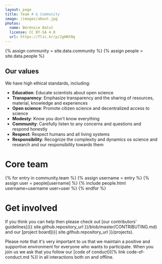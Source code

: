 ```yaml
---
layout: page
title: Team # & Community
image: /images/about.jpg
photos:
  name: Bérénice Batut
  license: CC BY-SA 4.0
  url: https://flic.kr/p/2gHNtNq
---
```


{% assign community = site.data.community %}
{% assign people = site.data.people %}

## Our values

We have high ethical standards, including:

- **Education**: Educate scientists about open science
- **Transparency**: Emphasize transparency and the sharing of resources, material, knowledge and experiences
- **Open science**: Promote citizen science and decentralized access to science
- **Modesty**: Know you don't know everything
- **Community**: Carefully listen to any concerns and questions and respond honestly
- **Respect**: Respect humans and all living systems
- **Responsibility**: Recognize the complexity and dynamics os science and research and our responsibility towards them

# Core team

<!--As the graduates, mentors, and hosts of various Mozilla Open Leaders cohorts, we have gained expertise in the technical and culture track. Furthermore, we participate in a wide range of activities in different international communities of practice in the sciences: ELIXIR (European bioinformatics network), Galaxy, The Carpentries, Software Sustainability Institute (SSI), Open Bioinformatics Foundation (OBF), and Mozilla.-->

<div class="people">
{% for entry in community.team %}
    {% assign username = entry %}
    {% assign user = people[username] %}
    {% include people.html username=username user=user %}
{% endfor %}
</div>

<!--
# Informal advisors
Community leaders from different projects who take on advisory roles in OLS

<div class="people">
{% for entry in community.advisors %}
    {% assign username = entry %}
    {% assign user = people[username] %}
    {% include people.html username=username user=user %}
{% endfor %}
</div>

# Trainers

## OLS skills

<div class="people">
{% for entry in community.trainers.ols %}
    {% assign username = entry %}
    {% assign user = people[username] %}
    {% include people.html username=username user=user %}
{% endfor %}
</div>

## Ally skills

<div class="people">
{% for entry in community.trainers.ally %}
    {% assign username = entry %}
    {% assign user = people[username] %}
    {% include people.html username=username user=user %}
{% endfor %}
</div>

## Technical skills

<div class="people">
{% for entry in community.trainers.technical %}
    {% assign username = entry %}
    {% assign user = people[username] %}
    {% include people.html username=username user=user %}
{% endfor %}
</div>

# Task forces

## Hiring committee

<div class="people">
{% for entry in community.task_forces.hiring %}
    {% assign username = entry %}
    {% assign user = people[username] %}
    {% include people.html username=username user=user %}
{% endfor %}
</div>

## Localisation team

<div class="people">
{% for entry in community.task_forces.localization %}
    {% assign username = entry %}
    {% assign user = people[username] %}
    {% include people.html username=username user=user %}
{% endfor %}
</div>

-->

# Get involved

If you think you can help then please check out [our contributors'
guidelines]({{ site.github.repository_url }}/blob/master/CONTRIBUTING.md) and
our [project board]({{ site.github.repository_url }}/projects).

Please note that it's very important to us that we maintain a positive and
supportive environment for everyone who wants to participate. When you join us
we ask that you follow our [code of conduct]({% link code-of-conduct.md %}) in all interactions both on and offline.
